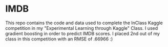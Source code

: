 # IMDB

This repo contains the code and data used to complete the InClass Kaggle competition in my "Experimental Learning through Kaggle" Class. I used gradient boosting in order to predict IMDB scores. I placed 2nd out of my class in this competition with an RMSE of .66966 :)

